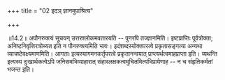 +++
title = "02 इदञ् ज्ञानमुपाश्रित्य"

+++
  
  
॥14.2॥ अपौनरुक्त्यं सूचयन् उत्तरश्लोकमवतारयति -- पुनरपि तज्ज्ञानमिति।
इष्टप्राप्तिः पूर्वत्रोक्ता; अनिष्टनिवृत्तिरत्रोच्यत इति न
पौनरुक्त्यमिति भावः। इदंशब्दस्योक्तपरत्वे प्रकृतासङ्गत्या अन्यथा
व्याचष्टेवक्ष्यमाणमिति। आगताः इत्यस्यागमनकर्तृपरत्वे प्रकृतानन्वयात्
प्राप्त्यर्थत्वमाहप्राप्ता इति। व्यथन्ति इत्यस्य दुःखार्थकत्वेऽपि
जनिसमभिव्याहारात् संहारलक्षकत्वमुचितमित्यभिप्रायेणाह -- न च
संहृतिकर्मतां भजन्त इति।  
  

